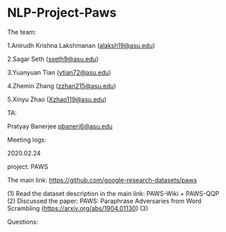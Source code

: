 # NLP-Project-Paws

The team:

1.Anirudh Krishna Lakshmanan (alaksh19@asu.edu)

2.Sagar Seth (sseth9@asu.edu)

3.Yuanyuan Tian (ytian72@asu.edu)

4.Zhemin Zhang (zzhan215@asu.edu)

5.Xinyu Zhao (Xzhao119@asu.edu)




TA:

Pratyay Banerjee <pbanerj6@asu.edu>



Meeting logs:

2020.02.24

project: PAWS

The main link: https://github.com/google-research-datasets/paws

(1) Read the dataset description in the main link: PAWS-Wiki + PAWS-QQP
(2) Discussed the paper: PAWS: Paraphrase Adversaries from Word Scrambling (https://arxiv.org/abs/1904.01130)
(3) 



Questions:
